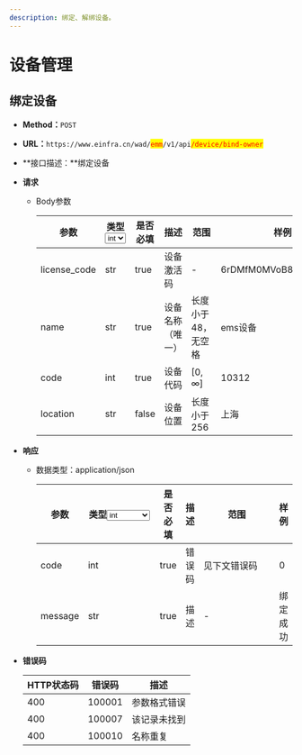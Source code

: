 ```yaml
---
description: 绑定、解绑设备。
---
```


# 设备管理

## 绑定设备

* **Method：**`POST`
* **URL：**`https://www.einfra.cn/wad/`<mark style="color:red;">`emm`</mark>`/v1/api`<mark style="color:red;">`/device/bind-owner`</mark>
* **接口描述：**绑定设备
* **请求**
  *   Body参数

      <table><thead><tr><th>参数</th><th>类型<select><option value="47624d5c9393461e9a8ecece42e932a4" label="int" color="blue"></option><option value="21f76dd5e4db4a54951b45449203a290" label="str" color="blue"></option></select></th><th data-type="checkbox">是否必填</th><th>描述</th><th width="123">范围</th><th>样例</th></tr></thead><tbody><tr><td>license_code</td><td><span data-option="21f76dd5e4db4a54951b45449203a290">str</span></td><td>true</td><td>设备激活码</td><td>-</td><td>6rDMfM0MVoB8jQHkDrPFey</td></tr><tr><td>name</td><td><span data-option="21f76dd5e4db4a54951b45449203a290">str</span></td><td>true</td><td>设备名称（唯一）</td><td>长度小于48，无空格</td><td>ems设备</td></tr><tr><td>code</td><td><span data-option="47624d5c9393461e9a8ecece42e932a4">int</span></td><td>true</td><td>设备代码</td><td>[0, ∞]</td><td>10312</td></tr><tr><td>location</td><td><span data-option="21f76dd5e4db4a54951b45449203a290">str</span></td><td>false</td><td>设备位置</td><td>长度小于256</td><td>上海</td></tr></tbody></table>
* **响应**
  *   数据类型：application/json

      <table><thead><tr><th>参数</th><th width="113">类型<select><option value="47624d5c9393461e9a8ecece42e932a4" label="int" color="blue"></option><option value="86eb210b3c8c4e78b798bd84c85688fe" label="str" color="blue"></option><option value="a1530006d2194402bf5a2360eac38945" label="listResult" color="blue"></option></select></th><th data-type="checkbox">是否必填</th><th>描述</th><th width="123">范围</th><th>样例</th></tr></thead><tbody><tr><td>code</td><td><span data-option="47624d5c9393461e9a8ecece42e932a4">int</span></td><td>true</td><td>错误码</td><td>见下文错误码</td><td>0</td></tr><tr><td>message</td><td><span data-option="86eb210b3c8c4e78b798bd84c85688fe">str</span></td><td>true</td><td>描述</td><td>-</td><td>绑定成功</td></tr></tbody></table>
*   **错误码**

    | HTTP状态码 | 错误码    | 描述     |
    | ------- | ------ | ------ |
    | 400     | 100001 | 参数格式错误 |
    | 400     | 100007 | 该记录未找到 |
    | 400     | 100010 | 名称重复   |

